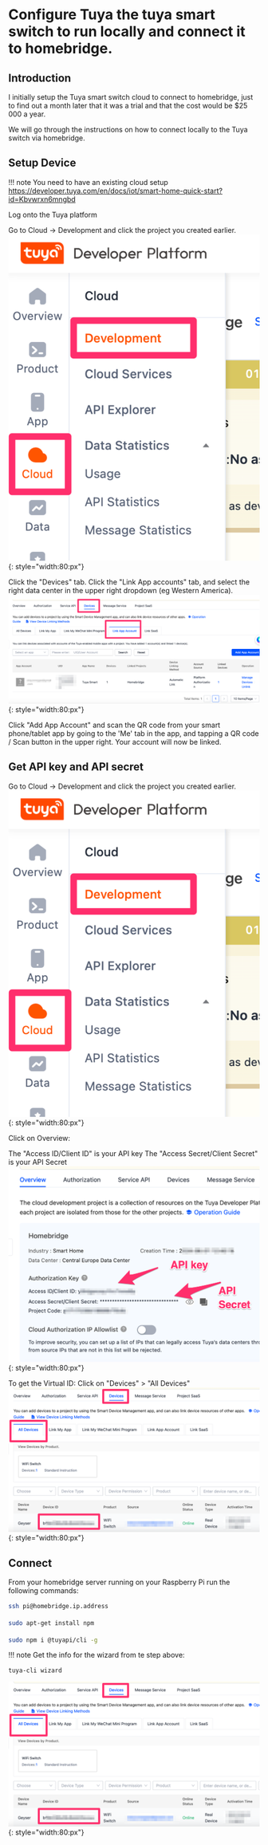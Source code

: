 # Configure Tuya the tuya smart switch to run locally and connect it to homebridge.

## Introduction

I initially setup the Tuya smart switch cloud to connect to homebridge, just to find out a month later that it was a trial and that the cost would be $25 000 a year.

We will go through the instructions on how to connect locally to the Tuya switch via homebridge.

## Setup Device

!!! note
    You need to have an existing cloud setup
    https://developer.tuya.com/en/docs/iot/smart-home-quick-start?id=Kbvwrxn6mngbd
    
Log onto the Tuya platform

Go to Cloud -> Development and click the project you created earlier.
![image](./img/tuya1.png){: style="width:80:px"}

Click the "Devices" tab. Click the "Link App accounts" tab, and select the right data center in the upper right dropdown (eg Western America).
![image](./img/tuya2.png){: style="width:80:px"}

Click "Add App Account" and scan the QR code from your smart phone/tablet app by going to the 'Me' tab in the app, and tapping a QR code / Scan button in the upper right. Your account will now be linked.

## Get API key and API secret

Go to Cloud -> Development and click the project you created earlier.
![image](./img/tuya1.png){: style="width:80:px"}

Click on Overview:

The "Access ID/Client ID" is your API key
The "Access Secret/Client Secret" is your API Secret
![image](./img/tuya4.png){: style="width:80:px"}

To get the Virtual ID:
Click on "Devices" > "All Devices"
![image](./img/tuya5.png){: style="width:80:px"}


## Connect

From your homebridge server running on your Raspberry Pi run the following commands:

```bash
ssh pi@homebridge.ip.address

sudo apt-get install npm

sudo npm i @tuyapi/cli -g
```
!!! note
    Get the info for the wizard from te step above:
    
```bash
tuya-cli wizard
```
![image](./img/tuya5.png){: style="width:80:px"}
